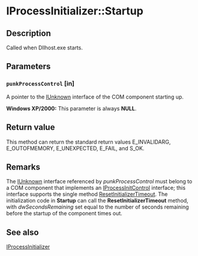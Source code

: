 # IProcessInitializer::Startup

## Description

Called when Dllhost.exe starts.

## Parameters

### `punkProcessControl` [in]

A pointer to the [IUnknown](https://learn.microsoft.com/windows/desktop/api/unknwn/nn-unknwn-iunknown) interface of the COM component starting up.

**Windows XP/2000:** This parameter is always **NULL**.

## Return value

This method can return the standard return values E_INVALIDARG, E_OUTOFMEMORY, E_UNEXPECTED, E_FAIL, and S_OK.

## Remarks

The [IUnknown](https://learn.microsoft.com/windows/desktop/api/unknwn/nn-unknwn-iunknown) interface referenced by *punkProcessControl* must belong to a COM component that implements an [IProcessInitControl](https://learn.microsoft.com/windows/desktop/api/objidl/nn-objidl-iprocessinitcontrol) interface; this interface supports the single method [ResetInitializerTimeout](https://learn.microsoft.com/windows/desktop/api/objidl/nf-objidl-iprocessinitcontrol-resetinitializertimeout). The initialization code in **Startup** can call the **ResetInitializerTimeout** method, with *dwSecondsRemaining* set equal to the number of seconds remaining before the startup of the component times out.

## See also

[IProcessInitializer](https://learn.microsoft.com/windows/desktop/api/comsvcs/nn-comsvcs-iprocessinitializer)